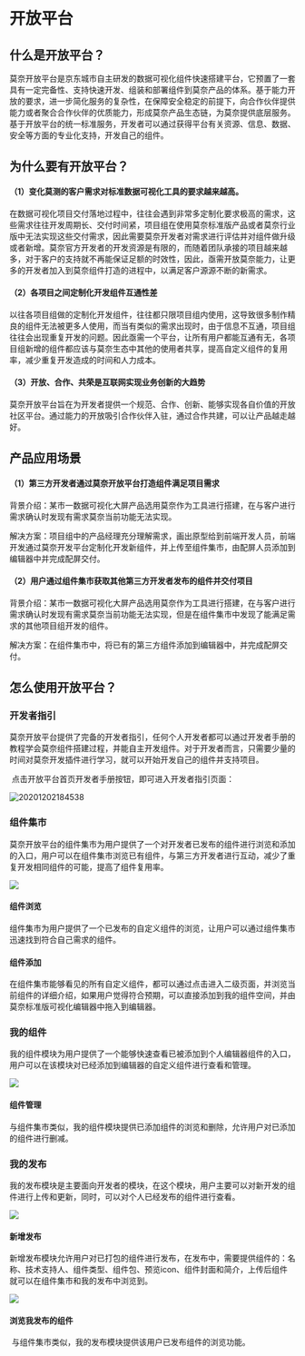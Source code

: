 # 开放平台

## 什么是开放平台？

​	莫奈开放平台是京东城市自主研发的数据可视化组件快速搭建平台，它预置了一套具有一定完备性、支持快速开发、组装和部署组件到莫奈产品的体系。基于能力开放的要求，进一步简化服务的复杂性，在保障安全稳定的前提下，向合作伙伴提供能力或者聚合合作伙伴的优质能力，形成莫奈产品生态链，为莫奈提供底层服务。基于开放平台的统一标准服务，开发者可以通过获得平台有关资源、信息、数据、安全等方面的专业化支持，开发自己的组件。

## 为什么要有开放平台？

#### （1）变化莫测的客户需求对标准数据可视化工具的要求越来越高。

​	在数据可视化项目交付落地过程中，往往会遇到非常多定制化要求极高的需求，这些需求往往开发周期长、交付时间紧，项目组在使用莫奈标准版产品或者莫奈行业版中无法实现这些交付需求，因此需要莫奈开发者对需求进行评估并对组件做升级或者新增。莫奈官方开发者的开发资源是有限的，而随着团队承接的项目越来越多，对于客户的支持就不再能保证足额的时效性，因此，亟需开放莫奈能力，让更多的开发者加入到莫奈组件打造的进程中，以满足客户源源不断的新需求。

#### （2）各项目之间定制化开发组件互通性差

​	以往各项目组做的定制化开发组件，往往都只限项目组内使用，这导致很多制作精良的组件无法被更多人使用，而当有类似的需求出现时，由于信息不互通，项目组往往会出现重复开发的问题。因此亟需一个平台，让所有用户都能互通有无，各项目组新增的组件都应该与莫奈生态中其他的使用者共享，提高自定义组件的复用率，减少重复开发造成的时间和人力成本。

#### （3）开放、合作、共荣是互联网实现业务创新的大趋势

​	莫奈开放平台旨在为开发者提供一个规范、合作、创新、能够实现各自价值的开放社区平台。通过能力的开放吸引合作伙伴入驻，通过合作共建，可以让产品越走越好。

## 产品应用场景

#### （1）第三方开发者通过莫奈开放平台打造组件满足项目需求

背景介绍：某市一数据可视化大屏产品选用莫奈作为工具进行搭建，在与客户进行需求确认时发现有需求莫奈当前功能无法实现。

解决方案：项目组中的产品经理充分理解需求，画出原型给到前端开发人员，前端开发通过莫奈开发平台定制化开发新组件，并上传至组件集市，由配屏人员添加到编辑器中并完成配屏交付。

#### （2）用户通过组件集市获取其他第三方开发者发布的组件并交付项目

背景介绍：某市一数据可视化大屏产品选用莫奈作为工具进行搭建，在与客户进行需求确认时发现有需求莫奈当前功能无法实现，但是在组件集市中发现了能满足需求的其他项目组开发的组件。

解决方案：在组件集市中，将已有的第三方组件添加到编辑器中，并完成配屏交付。

## 怎么使用开放平台？

### 开发者指引

​	莫奈开放平台提供了完备的开发者指引，任何个人开发者都可以通过开发者手册的教程学会莫奈组件搭建过程，并能自主开发组件。对于开发者而言，只需要少量的时间对莫奈开发插件进行学习，就可以开始开发自己的组件并支持项目。

​	点击开放平台首页开发者手册按钮，即可进入开发者指引页面：

![20201202184538](http://storage.360buyimg.com/docs-image/20201202184538.png)

### 组件集市

​	莫奈开放平台的组件集市为用户提供了一个对开发者已发布的组件进行浏览和添加的入口，用户可以在组件集市浏览已有组件，与第三方开发者进行互动，减少了重复开发相同组件的可能，提高了组件复用率。

![](http://storage.360buyimg.com/docs-image/20201203114807.png)

#### 组件浏览

​	组件集市为用户提供了一个已发布的自定义组件的浏览，让用户可以通过组件集市迅速找到符合自己需求的组件。

#### 组件添加

​	在组件集市能够看见的所有自定义组件，都可以通过点击进入二级页面，并浏览当前组件的详细介绍，如果用户觉得符合预期，可以直接添加到我的组件空间，并由莫奈标准版可视化编辑器中拖入到编辑器。

### 我的组件

​	我的组件模块为用户提供了一个能够快速查看已被添加到个人编辑器组件的入口，用户可以在该模块对已经添加到编辑器的自定义组件进行查看和管理。

![](http://storage.360buyimg.com/docs-image/20201203115000.png)

#### 组件管理

​	与组件集市类似，我的组件模块提供已添加组件的浏览和删除，允许用户对已添加的组件进行删减。

### 我的发布

​	我的发布模块是主要面向开发者的模块，在这个模块，用户主要可以对新开发的组件进行上传和更新，同时，可以对个人已经发布的组件进行查看。

![](http://storage.360buyimg.com/docs-image/20201203115050.png)

#### 新增发布

​	新增发布模块允许用户对已打包的组件进行发布，在发布中，需要提供组件的：名称、技术支持人、组件类型、组件包、预览icon、组件封面和简介，上传后组件就可以在组件集市和我的发布中浏览到。

![](http://storage.360buyimg.com/docs-image/20201203115140.png)

#### 浏览我发布的组件

​	与组件集市类似，我的发布模块提供该用户已发布组件的浏览功能。